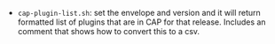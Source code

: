 * `cap-plugin-list.sh`: set the envelope and version and it will return formatted list of plugins that are in CAP for that release. Includes an comment that shows how to convert this to a csv.
